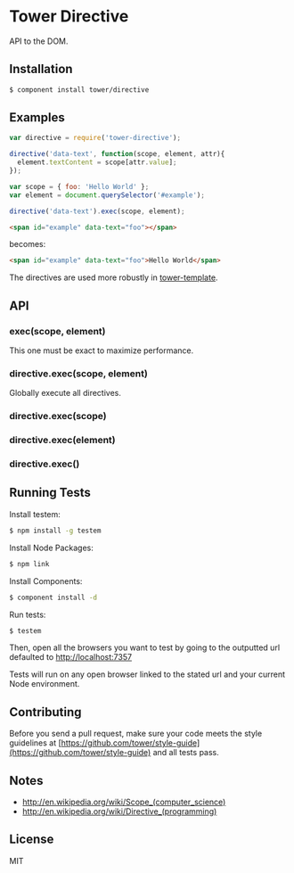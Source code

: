 # Tower Directive

API to the DOM.

## Installation

```bash
$ component install tower/directive
```

## Examples

```js
var directive = require('tower-directive');

directive('data-text', function(scope, element, attr){
  element.textContent = scope[attr.value];
});

var scope = { foo: 'Hello World' };
var element = document.querySelector('#example');

directive('data-text').exec(scope, element);
```

```html
<span id="example" data-text="foo"></span>
```

becomes:

```html
<span id="example" data-text="foo">Hello World</span>
```

The directives are used more robustly in [tower-template](https://github.com/tower/template).

## API

### exec(scope, element)

This one must be exact to maximize performance.

### directive.exec(scope, element)

Globally execute all directives.

### directive.exec(scope)
### directive.exec(element)
### directive.exec()

## Running Tests

Install testem:

```bash
$ npm install -g testem
```

Install Node Packages:

```bash
$ npm link
```

Install Components:

```bash
$ component install -d
```

Run tests:

```bash
$ testem
```

Then, open all the browsers you want to test by going to the outputted url defaulted to [http://localhost:7357](http://localhost:7357)

Tests will run on any open browser linked to the stated url and your current Node environment.

## Contributing

Before you send a pull request, make sure your code meets the style guidelines at [https://github.com/tower/style-guide](https://github.com/tower/style-guide) and all tests pass.

## Notes

- http://en.wikipedia.org/wiki/Scope_(computer_science)
- http://en.wikipedia.org/wiki/Directive_(programming)

## License

MIT